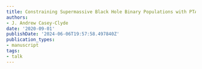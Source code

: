 ```yaml
---
title: Constraining Supermassive Black Hole Binary Populations with PTAs
authors:
- J. Andrew Casey-Clyde
date: '2020-09-01'
publishDate: '2024-06-06T19:57:58.497840Z'
publication_types:
- manuscript
tags:
- talk
---
```

